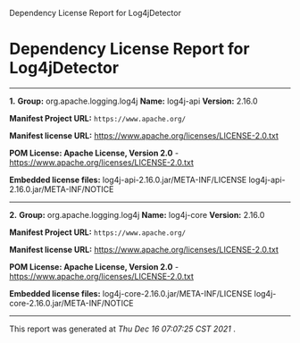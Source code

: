 Dependency License Report for Log4jDetector

# Dependency License Report for Log4jDetector #

--------------------

**1.** **Group:** org.apache.logging.log4j **Name:** log4j-api **Version:** 2.16.0

**Manifest Project URL:** `https://www.apache.org/`

**Manifest license URL:** [ https://www.apache.org/licenses/LICENSE-2.0.txt ][https_www.apache.org_licenses_LICENSE-2.0.txt]

**POM License: Apache License, Version 2.0** \- [ https://www.apache.org/licenses/LICENSE-2.0.txt ][https_www.apache.org_licenses_LICENSE-2.0.txt]

**Embedded license files:**  log4j-api-2.16.0.jar/META-INF/LICENSE   log4j-api-2.16.0.jar/META-INF/NOTICE 

--------------------

**2.** **Group:** org.apache.logging.log4j **Name:** log4j-core **Version:** 2.16.0

**Manifest Project URL:** `https://www.apache.org/`

**Manifest license URL:** [ https://www.apache.org/licenses/LICENSE-2.0.txt ][https_www.apache.org_licenses_LICENSE-2.0.txt]

**POM License: Apache License, Version 2.0** \- [ https://www.apache.org/licenses/LICENSE-2.0.txt ][https_www.apache.org_licenses_LICENSE-2.0.txt]

**Embedded license files:**  log4j-core-2.16.0.jar/META-INF/LICENSE   log4j-core-2.16.0.jar/META-INF/NOTICE 

--------------------

This report was generated at  *Thu Dec 16 07:07:25 CST 2021* .


[https_www.apache.org_licenses_LICENSE-2.0.txt]: https://www.apache.org/licenses/LICENSE-2.0.txt